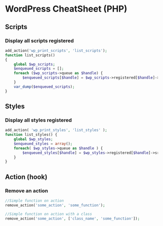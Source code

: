 # WordPress CheatSheet (PHP)

## Scripts

### Display all scripts registered

```php
add_action('wp_print_scripts', 'list_scripts');
function list_scripts()
{
    global $wp_scripts;
    $enqueued_scripts = [];
    foreach ($wp_scripts->queue as $handle) {
        $enqueued_scripts[$handle] = $wp_scripts->registered[$handle]->src;
    }
    var_dump($enqueued_scripts);
}
```

## Styles

### Display all styles registered

```php
add_action( 'wp_print_styles', 'list_styles' );
function list_styles() {
    global $wp_styles;
    $enqueued_styles = array();
    foreach( $wp_styles->queue as $handle ) {
        $enqueued_styles[$handle] = $wp_styles->registered[$handle]->src;
    }
}
```

## Action (hook)

### Remove an action

```php
//Simple function on action
remove_action('some_action', 'some_function');

//Simple function on action with a class
remove_action('some_action', ['class_name', 'some_function']);

```
